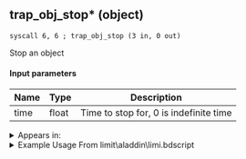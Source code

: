 ## trap_obj_stop* (object)

`syscall 6, 6 ; trap_obj_stop (3 in, 0 out)`

Stop an object

#### Input parameters
| Name | Type | Description
|------|------|------------
| time   | float   | Time to stop for, 0 is indefinite time




<details>
	<summary>Appears in:</summary>
| filename | Entity (obj)
|----------|-------------
| limit\aladdin\limi.bdscript       |           
| msn\TT04_MS301\tt04.bdscript       |           
| msn\TT05_MS403\tt05.bdscript       |           
| msn\TT05_MS404\tt05.bdscript       |           

</details>

<details>
	<summary>Example Usage From limit\aladdin\limi.bdscript</summary>
```
L4096:
 pushFromFSpVal 64
 syscall 0, 50 ; trap_effect_is_active (1 in, 1 out)
 jz L4154
 pushFromFSpVal 48
 gosub 12, L1699
 memcpyToSp 16, 48
 pushFromPSp 48
 fetchValue 4
 syscall 1, 94 ; trap_sysobj_is_exist (1 in, 1 out)
 jz L4136
 pushFromFSpVal 48
 gosub 12, L1699
 memcpyToSp 16, 48
 pushFromPSp 48
 pushImm 17
 pushImmf 0
 syscall 6, 6 ; trap_obj_stop (3 in, 0 out)
 jmp L4136
```
</details>


